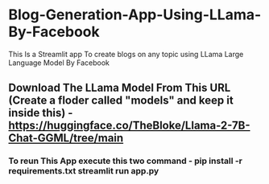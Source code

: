 # Blog-Generation-App-Using-LLama-By-Facebook
This Is a Streamlit app To create blogs on any topic using LLama Large Language Model By Facebook 
## Download The LLama Model From This URL (Create a floder called "models" and keep it inside this)  - https://huggingface.co/TheBloke/Llama-2-7B-Chat-GGML/tree/main

### To reun This App execute this two command - pip install -r requirements.txt streamlit run app.py
